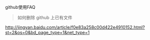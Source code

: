 github使用FAQ

>如何删除 github 上已有文件

http://jingyan.baidu.com/article/f0e83a258c00d422e4910152.html?st=2&os=0&bd_page_type=1&net_type=1

